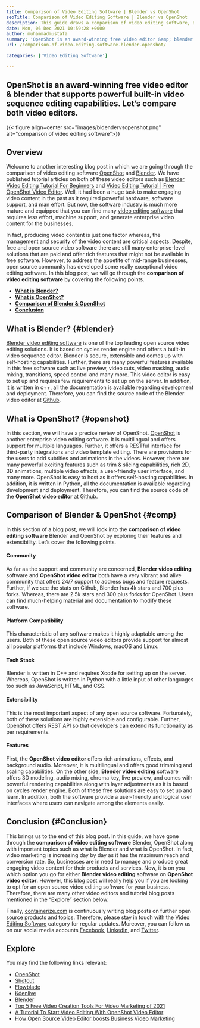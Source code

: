 ```yaml
---
title: Comparison of Video Editing Software | Blender vs OpenShot
seoTitle: Comparison of Video Editing Software | Blender vs OpenShot
description: This guide draws a comparison of video editing software, Blender video editing platform and OpenShot video editor. Both top leading editors are open-source.
date: Mon, 06 Dec 2021 10:59:28 +0000
author: muhammadmustafa
summary: 'OpenShot is an award-winning free video editor &amp; blender that supports powerful built-in video sequence editing capabilities. Let’s compare both video editors.'
url: /comparison-of-video-editing-software-blender-openshot/

categories: ['Video Editing Software']

---
```

## OpenShot is an award-winning free video editor & blender that supports powerful built-in video sequence editing capabilities. Let’s compare both video editors.

{{< figure align=center src="images/bldendervsopenshot.png" alt="comparison of video editing software">}}  

## Overview

Welcome to another interesting blog post in which we are going through the comparison of video editing software [OpenShot][1] and [Blender][2]. We have published tutorial articles on both of these video editors such as [Blender Video Editing Tutorial For Beginners][3] and [Video Editing Tutorial | Free OpenShot Video Editor][4]. Well, it had been a huge task to make engaging video content in the past as it required powerful hardware, software support, and man effort. But now, the software industry is much more mature and equipped that you can find many [video editing software][5] that requires less effort, machine support, and generate enterprise video content for the businesses.

In fact, producing video content is just one factor whereas, the management and security of the video content are critical aspects. Despite, free and open source video software there are still many enterprise-level solutions that are paid and offer rich features that might not be available in free software. However, to address the appetite of mid-range businesses, open source community has developed some really exceptional video editing software. In this blog post, we will go through the **comparison of video editing software** by covering the following points.

  * **[What is Blender?][6]**
  * **[What is OpenShot?][7]**
  * **[Comparison of Blender & OpenShot][8]**
  * **[Conclusion][9]** 

## What is Blender? {#blender}

[Blender video editing software][10] is one of the top leading open source video editing solutions. It is based on cycles render engine and offers a built-in video sequence editor. Blender is secure, extensible and comes up with self-hosting capabilities. Further, there are many powerful features available in this free software such as live preview, video cuts, video masking, audio mixing, transitions, speed control and many more. This video editor is easy to set up and requires few requirements to set up on the server. In addition, it is written in c++, all the documentation is available regarding development and deployment. Therefore, you can find the source code of the Blender video editor at [Github][11]. 

## What is OpenShot? {#openshot}

In this section, we will have a precise review of OpenShot. [OpenShot][1] is another enterprise video editing software. It is multilingual and offers support for multiple languages. Further, it offers a RESTful interface for third-party integrations and video template editing. There are provisions for the users to add subtitles and animations in the videos. However, there are many powerful exciting features such as trim & slicing capabilities, rich 2D, 3D animations, multiple video effects, a user-friendly user interface, and many more. OpenShot is easy to host as it offers self-hosting capabilities. In addition, it is written in Python, all the documentation is available regarding development and deployment. Therefore, you can find the source code of the **OpenShot video editor** at [Github][12].

## Comparison of Blender & OpenShot {#comp}

In this section of a blog post, we will look into the **comparison of video editing software** Blender and OpenShot by exploring their features and extensibility. Let’s cover the following points.

#### Community 

As far as the support and community are concerned, **Blender video editing** software and **OpenShot video editor** both have a very vibrant and alive community that offers 24/7 support to address bugs and feature requests. Further, if we see the stats on Github, Blender has 4k stars and 700 plus forks. Whereas, there are 2.5k stars and 300 plus forks for OpenShot. Users can find much-helping material and documentation to modify these software.

#### Platform Compatibility

This characteristic of any software makes it highly adaptable among the users. Both of these open source video editors provide support for almost all popular platforms that include Windows, macOS and Linux. 

#### Tech Stack 

Blender is written in C++ and requires Xcode for setting up on the server. Whereas, OpenShot is written in Python with a little input of other languages too such as JavaScript, HTML, and CSS. 

#### Extensibility

This is the most important aspect of any open source software. Fortunately, both of these solutions are highly extensible and configurable. Further, OpenShot offers REST API so that developers can extend its functionality as per requirements. 

#### **Features**

First, the **OpenShot video editor** offers rich animations, effects, and background audio. Moreover, it is multilingual and offers good trimming and scaling capabilities. On the other side, **Blender video editing** software offers 3D modeling, audio mixing, chroma key, live preview, and comes with powerful rendering capabilities along with layer adjustments as it is based on cycles render engine. Both of these free solutions are easy to set up and learn. In addition, both the software provide a user-friendly and logical user interfaces where users can navigate among the elements easily.

## Conclusion  {#Conclusion}

This brings us to the end of this blog post. In this guide, we have gone through the **comparison of video editing software** Blender, OpenShot along with important topics such as what is Blender and what is OpenShot. In fact, video marketing is increasing day by day as it has the maximum reach and conversion rate. So, businesses are in need to manage and produce great engaging video content for their products and services. Now, it is on you which option you go for either **Blender video editing** software on **OpenShot video editor**. However, this blog post will really help you if you are looking to opt for an open source video editing software for your business. Therefore, there are many other video editors and tutorial blog posts mentioned in the “Explore” section below.

Finally, [containerize.com][13] is continuously writing blog posts on further open source products and topics. Therefore, please stay in touch with the [Video Editing Software][14] category for regular updates. Moreover, you can follow us on our social media accounts [Facebook][15], [LinkedIn][16], and [Twitter][17].

## Explore

You may find the following links relevant:

  * [OpenShot][1]
  * [Shotcut][18]
  * [Flowblade][19]
  * [Kdenlive][20]
  * [Blender][2]
  * [Top 5 Free Video Creation Tools For Video Marketing of 2021][21]
  * [A Tutorial To Start Video Editing With OpenShot Video Editor][22]
  * [How Open Source Video Editor boosts Business Video Marketing][23]

 [1]: https://products.containerize.com/video-editing-software/openshot
 [2]: https://products.containerize.com/video-editing-software/blender
 [3]: https://blog.containerize.com/video-editing-software/blender-video-editing-tutorial-for-beginners/

 [4]: https://blog.containerize.com/video-editing-software/openshot-video-editor-tutorial-for-beginners-open-source/
 [5]: https://products.containerize.com/video-editing-software/
 [6]: #blender
 [7]: #openshot
 [8]: #comp
 [9]: #Conclusion
 [10]: https://products.containerize.com/video-editing-software/blender/
 [11]: https://github.com/blender/blender
 [12]: https://github.com/OpenShot/openshot-qt
 [13]: https://www.containerize.com/
 [14]: https://products.containerize.com/video-editing-software
 [15]: https://web.facebook.com/containerize
 [16]: https://www.linkedin.com/company/containerize/
 [17]: https://twitter.com/containerize_co
 [18]: https://products.containerize.com/video-editing-software/shotcut
 [19]: https://products.containerize.com/video-editing-software/flowblade
 [20]: https://products.containerize.com/video-editing-software/kdenlive
 [21]: https://blog.containerize.com/video-editing-software/top-5-open-source-video-editor-software-for-video-marketing/

 [22]: https://blog.containerize.com/video-editing-software/openshot-video-editor-tutorial-for-beginners-open-source/
 [23]: https://blog.containerize.com/video-editing-software/how-video-editing-software-improves-business-video-marketing/

